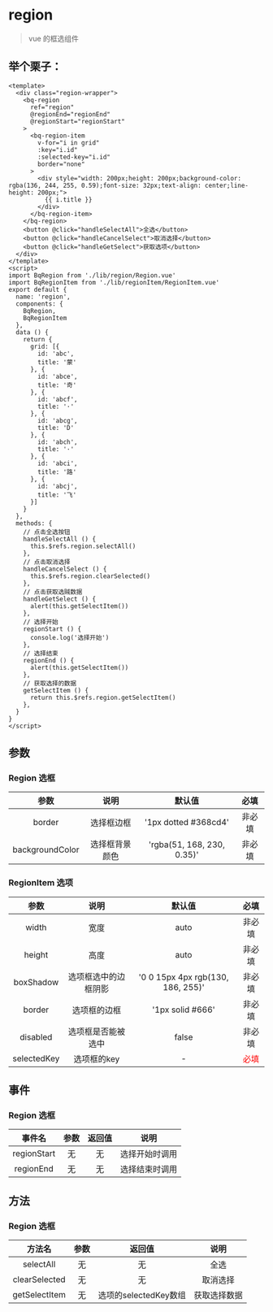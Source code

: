 # region

> vue 的框选组件

## 举个栗子：
```vue
<template>
  <div class="region-wrapper">
    <bq-region
      ref="region"
      @regionEnd="regionEnd"
      @regionStart="regionStart"
    >
      <bq-region-item
        v-for="i in grid"
        :key="i.id"
        :selected-key="i.id"
        border="none"
      >
        <div style="width: 200px;height: 200px;background-color: rgba(136, 244, 255, 0.59);font-size: 32px;text-align: center;line-height: 200px;">
          {{ i.title }}
        </div>
      </bq-region-item>
    </bq-region>
    <button @click="handleSelectAll">全选</button>
    <button @click="handleCancelSelect">取消选择</button>
    <button @click="handleGetSelect">获取选项</button>
  </div>
</template>
<script>
import BqRegion from './lib/region/Region.vue'
import BqRegionItem from './lib/regionItem/RegionItem.vue'
export default {
  name: 'region',
  components: {
    BqRegion,
    BqRegionItem
  },
  data () {
    return {
      grid: [{
        id: 'abc',
        title: '蒙'
      }, {
        id: 'abce',
        title: '奇'
      }, {
        id: 'abcf',
        title: '·'
      }, {
        id: 'abcg',
        title: 'D'
      }, {
        id: 'abch',
        title: '·'
      }, {
        id: 'abci',
        title: '路'
      }, {
        id: 'abcj',
        title: '飞'
      }]
    }
  },
  methods: {
    // 点击全选按钮
    handleSelectAll () {
      this.$refs.region.selectAll()
    },
    // 点击取消选择
    handleCancelSelect () {
      this.$refs.region.clearSelected()
    },
    // 点击获取选贼数据
    handleGetSelect () {
      alert(this.getSelectItem())
    },
    // 选择开始
    regionStart () {
      console.log('选择开始')
    },
    // 选择结束
    regionEnd () {
      alert(this.getSelectItem())
    },
    // 获取选择的数据
    getSelectItem () {
      return this.$refs.region.getSelectItem()
    },
  }
}
</script>
```
## 参数
### Region 选框
| 参数 | 说明 |  默认值 | 必填 |
|:--:|:--:|:--:|:--:|
|border|选择框边框|'1px dotted #368cd4'|非必填|
|backgroundColor|选择框背景颜色|'rgba(51, 168, 230, 0.35)'|非必填|

### RegionItem 选项
| 参数 | 说明 |  默认值 | 必填 |
|:--:|:--:|:--:|:--:|
|width|宽度|auto|非必填|
|height|高度|auto|非必填|
|boxShadow|选项框选中的边框阴影|'0 0 15px 4px rgb(130, 186, 255)'|非必填|
|border|选项框的边框|'1px solid #666'|非必填|
|disabled|选项框是否能被选中|false|非必填|
|selectedKey|选项框的key|-|<span style="color: red;">必填</span>|

## 事件
### Region 选框
|事件名|参数|返回值|说明|
|:-:|:-:|:-:|:-:|
|regionStart|无|无|选择开始时调用|
|regionEnd|无|无|选择结束时调用|

## 方法
### Region 选框
|方法名|参数|返回值|说明|
|:-:|:-:|:-:|:-:|
|selectAll|无|无|全选|
|clearSelected|无|无|取消选择|
|getSelectItem|无|选项的selectedKey数组|获取选择数据|
